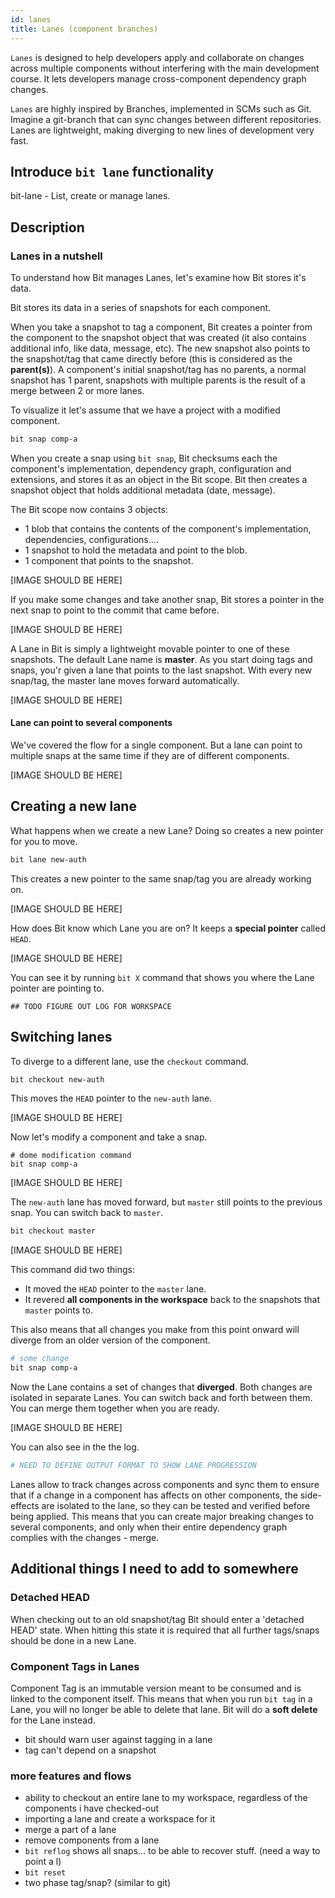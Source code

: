 ```yaml
---
id: lanes
title: Lanes (component branches)
---
```


`Lanes` is designed to help developers apply and collaborate on changes across multiple components without interfering with the main development course. It lets developers manage cross-component dependency graph changes.

`Lanes` are highly inspired by Branches, implemented in SCMs such as Git. Imagine a git-branch that can sync changes between different repositories. Lanes are lightweight, making diverging to new lines of development very fast.

## Introduce `bit lane` functionality

bit-lane - List, create or manage lanes.

## Description

### Lanes in a nutshell

To understand how Bit manages Lanes, let's examine how Bit stores it's data.

Bit stores its data in a series of snapshots for each component.

When you take a snapshot to tag a component, Bit creates a pointer from the component to the snapshot object that was created (it also contains additional info, like data, message, etc). The new snapshot also points to the snapshot/tag that came directly before (this is considered as the **parent(s)**). A component's initial snapshot/tag has no parents, a normal snapshot has 1 parent, snapshots with multiple parents is the result of a merge between 2 or more lanes.

To visualize it let's assume that we have a project with a modified component.

```sh
bit snap comp-a
```

When you create a snap using `bit snap`, Bit checksums each the component's implementation, dependency graph, configuration and extensions, and stores it as an object in the Bit scope. Bit then creates a snapshot object that holds additional metadata (date, message).

The Bit scope now contains 3 objects:

- 1 blob that contains the contents of the component's implementation, dependencies, configurations....
- 1 snapshot to hold the metadata and point to the blob.
- 1 component that points to the snapshot.

[IMAGE SHOULD BE HERE]

If you make some changes and take another snap, Bit stores a pointer in the next snap to point to the commit that came before.

[IMAGE SHOULD BE HERE]

A Lane in Bit is simply a lightweight movable pointer to one of these snapshots. The default Lane name is **master**. As you start doing tags and snaps, you'r given a lane that points to the last snapshot. With every new snap/tag, the master lane moves forward automatically.

[IMAGE SHOULD BE HERE]

#### Lane can point to several components

We've covered the flow for a single component. But a lane can point to multiple snaps at the same time if they are of different components.

[IMAGE SHOULD BE HERE]

## Creating a new lane

What happens when we create a new Lane? Doing so creates a new pointer for you to move.

```sh
bit lane new-auth
```

This creates a new pointer to the same snap/tag you are already working on.

[IMAGE SHOULD BE HERE]

How does Bit know which Lane you are on? It keeps a **special pointer** called `HEAD`.

[IMAGE SHOULD BE HERE]

You can see it by running `bit X` command that shows you where the Lane pointer are pointing to.

```
## TODO FIGURE OUT LOG FOR WORKSPACE
```

## Switching lanes

To diverge to a different lane, use the `checkout` command.

```sh
bit checkout new-auth
```

This moves the `HEAD` pointer to the `new-auth` lane.

[IMAGE SHOULD BE HERE]

Now let's modify a component and take a snap.

```
# dome modification command
bit snap comp-a
```

[IMAGE SHOULD BE HERE]

The `new-auth` lane has moved forward, but `master` still points to the previous snap. You can switch back to `master`.

```sh
bit checkout master
```

[IMAGE SHOULD BE HERE]

This command did two things:

- It moved the `HEAD` pointer to the `master` lane.
- It revered **all components in the workspace** back to the snapshots that `master` points to.

This also means that all changes you make from this point onward will diverge from an older version of the component.

```sh
# some change
bit snap comp-a
```

Now the Lane contains a set of changes that **diverged**. Both changes are isolated in separate Lanes. You can switch back and forth between them. You can merge them together when you are ready.

[IMAGE SHOULD BE HERE]

You can also see in the the log.

```sh
# NEED TO DEFINE OUTPUT FORMAT TO SHOW LANE PROGRESSION
```

Lanes allow to track changes across components and sync them to ensure that if a change in a component has affects on other components, the side-effects are isolated to the lane, so they can be tested and verified before being applied. This means that you can create major breaking changes to several components, and only when their entire dependency graph complies with the changes - merge.

## Additional things I need to add to somewhere

### Detached HEAD

When checking out to an old snapshot/tag Bit should enter a 'detached HEAD' state. When hitting this state it is required that all further tags/snaps should be done in a new Lane.

### Component Tags in Lanes

Component Tag is an immutable version meant to be consumed and is linked to the component itself. This means that when you run `bit tag` in a Lane, you will no longer be able to delete that lane. Bit will do a **soft delete** for the Lane instead.

- bit should warn user against tagging in a lane
- tag can't depend on a snapshot

### more features and flows

- ability to checkout an entire lane to my workspace, regardless of the components i have checked-out
- importing a lane and create a workspace for it
- merge a part of a lane
- remove components from a lane
- `bit reflog` shows all snaps... to be able to recover stuff. (need a way to point a l)
- `bit reset`
- two phase tag/snap? (similar to git)
